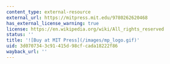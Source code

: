 ```yaml
---
content_type: external-resource
external_url: https://mitpress.mit.edu/9780262620468
has_external_license_warning: true
license: https://en.wikipedia.org/wiki/All_rights_reserved
status: ''
title: '![Buy at MIT Press](/images/mp_logo.gif)'
uid: 3d070734-3c91-415d-98cf-cada18222f86
wayback_url: ''
---
```

